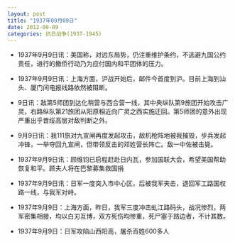 ```yaml
---
layout: post
title: "1937年09月09日"
date: 2012-09-09
categories: 抗日战争(1937-1945)
---
```


<meta name="referrer" content="no-referrer" />

- 1937年9月9日讯：美国称，对远东局势，仍注重维护条约，不逃避九国公约责任，进行的撤侨行动乃为应付国内和平团体的压力。 

- 1937年9月9日讯：上海方面，沪战开始后，邮件今首度到沪。目前上海到汕头、厦门间电报线路依然被阻断。 

- 9日讯：敌第5师团到达化稍营与西合营一线，其中央纵队第9旅团开始攻击广灵，右路纵队第21旅团从阳原相近向广灵之西实施迂回。第5师团的意外出现严重出乎晋绥高层对敌判断之外。 

- 9月9日讯：我111旅对九宣闸再度发起攻击，敌机枪阵地被我摧毁，步兵发起冲锋，一举夺回九宣闸，但带领反击的邓姓营长阵亡。敌一中佐被击毙。 

- 1937年9月9日讯：顾维钧已启程赶赴日内瓦，参加国联大会，希望美国帮助恢复和平。顾夫人将在巴黎募集救国捐 

- 1937年9月9日讯：日军一度突入市中心区，后被我军夹击，退回军工路国权路一线，与我军对峙。 

- 1937年9月9日：上海方面，昨日，我军三度冲击虬江路码头，战况惨烈，两军密集相接，均以白刃互博，双方死伤均惨重，死尸塞于路边者，不计其数。 

- 1937年9月9日：日军攻陷山西阳高，屠杀百姓600多人 

